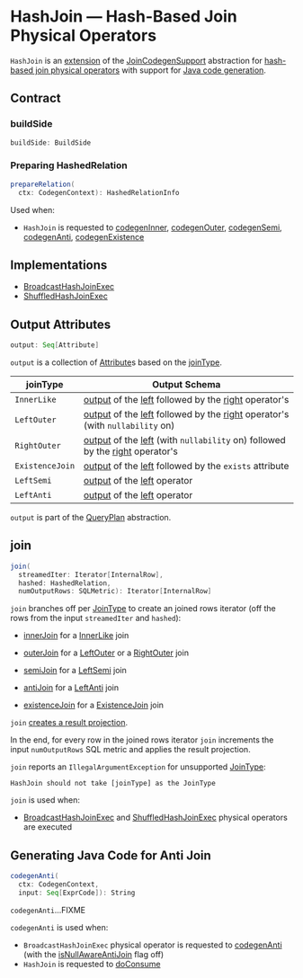 # HashJoin &mdash; Hash-Based Join Physical Operators

`HashJoin` is an [extension](#contract) of the [JoinCodegenSupport](JoinCodegenSupport.md) abstraction for [hash-based join physical operators](#implementations) with support for [Java code generation](CodegenSupport.md).

## Contract

### <span id="buildSide"> buildSide

```scala
buildSide: BuildSide
```

### <span id="prepareRelation"> Preparing HashedRelation

```scala
prepareRelation(
  ctx: CodegenContext): HashedRelationInfo
```

Used when:

* `HashJoin` is requested to [codegenInner](#codegenInner), [codegenOuter](#codegenOuter), [codegenSemi](#codegenSemi), [codegenAnti](#codegenAnti), [codegenExistence](#codegenExistence)

## Implementations

* [BroadcastHashJoinExec](BroadcastHashJoinExec.md)
* [ShuffledHashJoinExec](ShuffledHashJoinExec.md)

## <span id="output"> Output Attributes

```scala
output: Seq[Attribute]
```

`output` is a collection of [Attribute](../expressions/Attribute.md)s based on the [joinType](BaseJoinExec.md#joinType).

joinType | Output Schema
---------|--------------
 `InnerLike` | [output](../catalyst/QueryPlan.md#output) of the [left](#left) followed by the [right](#right) operator's
 `LeftOuter` | [output](../catalyst/QueryPlan.md#output) of the [left](#left) followed by the [right](#right) operator's (with `nullability` on)
 `RightOuter` | [output](../catalyst/QueryPlan.md#output) of the [left](#left) (with `nullability` on) followed by the [right](#right) operator's
 `ExistenceJoin` | [output](../catalyst/QueryPlan.md#output) of the [left](#left) followed by the `exists` attribute
 `LeftSemi` | [output](../catalyst/QueryPlan.md#output) of the [left](#left) operator
 `LeftAnti` | [output](../catalyst/QueryPlan.md#output) of the [left](#left) operator

`output` is part of the [QueryPlan](../catalyst/QueryPlan.md#output) abstraction.

## <span id="join"> join

```scala
join(
  streamedIter: Iterator[InternalRow],
  hashed: HashedRelation,
  numOutputRows: SQLMetric): Iterator[InternalRow]
```

`join` branches off per [JoinType](BaseJoinExec.md#joinType) to create an joined rows iterator (off the rows from the input `streamedIter` and `hashed`):

* [innerJoin](#innerJoin) for a [InnerLike](../joins.md#InnerLike) join

* [outerJoin](#outerJoin) for a [LeftOuter](../joins.md#LeftOuter) or a [RightOuter](../joins.md#RightOuter) join

* [semiJoin](#semiJoin) for a [LeftSemi](../joins.md#LeftSemi) join

* [antiJoin](#antiJoin) for a [LeftAnti](../joins.md#LeftAnti) join

* [existenceJoin](#existenceJoin) for a [ExistenceJoin](../joins.md#ExistenceJoin) join

`join` [creates a result projection](#createResultProjection).

In the end, for every row in the joined rows iterator `join` increments the input `numOutputRows` SQL metric and applies the result projection.

`join` reports an `IllegalArgumentException` for unsupported [JoinType](BaseJoinExec.md#joinType):

```text
HashJoin should not take [joinType] as the JoinType
```

`join` is used when:

* [BroadcastHashJoinExec](BroadcastHashJoinExec.md) and [ShuffledHashJoinExec](ShuffledHashJoinExec.md) physical operators are executed

## <span id="codegenAnti"> Generating Java Code for Anti Join

```scala
codegenAnti(
  ctx: CodegenContext,
  input: Seq[ExprCode]): String
```

`codegenAnti`...FIXME

`codegenAnti` is used when:

* `BroadcastHashJoinExec` physical operator is requested to [codegenAnti](BroadcastHashJoinExec.md#codegenAnti) (with the [isNullAwareAntiJoin](BroadcastHashJoinExec.md#isNullAwareAntiJoin) flag off)
* `HashJoin` is requested to [doConsume](#doConsume)
